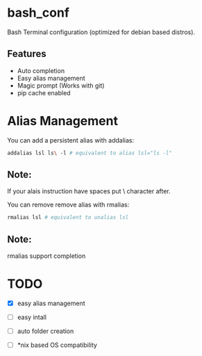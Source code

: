 bash_conf
=========
Bash Terminal configuration (optimized for debian based distros).

Features
--------
* Auto completion
* Easy alias management
* Magic prompt (Works with git)
* pip cache enabled

Alias Management
================
You can add a persistent alias with addalias:

```bash 
addalias lsl ls\ -l # equivalent to alias lsl="ls -l"
```

Note:
-----
If your alais instruction have spaces put \ character after.

You can remove remove alias with rmalias:

```bash 
rmalias lsl # equivalent to unalias lsl
```

Note:
-----
rmalias support completion

TODO
====
- [X] easy alias management
- [ ] easy intall
- [ ] auto folder creation
- [ ] *nix based OS compatibility



